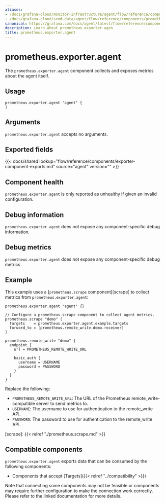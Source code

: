 ```yaml
---
aliases:
- /docs/grafana-cloud/monitor-infrastructure/agent/flow/reference/components/prometheus.exporter.agent/
- /docs/grafana-cloud/send-data/agent/flow/reference/components/prometheus.exporter.agent/
canonical: https://grafana.com/docs/agent/latest/flow/reference/components/prometheus.exporter.agent/
description: Learn about prometheus.exporter.agen
title: prometheus.exporter.agent
---
```


# prometheus.exporter.agent
The `prometheus.exporter.agent` component collects and exposes metrics about the agent itself.

## Usage

```river
prometheus.exporter.agent "agent" {
}
```

## Arguments
`prometheus.exporter.agent` accepts no arguments.

## Exported fields

{{< docs/shared lookup="flow/reference/components/exporter-component-exports.md" source="agent" version="<AGENT VERSION>" >}}

## Component health

`prometheus.exporter.agent` is only reported as unhealthy if given
an invalid configuration.

## Debug information

`prometheus.exporter.agent` does not expose any component-specific
debug information.

## Debug metrics

`prometheus.exporter.agent` does not expose any component-specific
debug metrics.

## Example

This example uses a [`prometheus.scrape` component][scrape] to collect metrics
from `prometheus.exporter.agent`:

```river
prometheus.exporter.agent "agent" {}

// Configure a prometheus.scrape component to collect agent metrics.
prometheus.scrape "demo" {
  targets    = prometheus.exporter.agent.example.targets
  forward_to = [prometheus.remote_write.demo.receiver]
}

prometheus.remote_write "demo" {
  endpoint {
    url = PROMETHEUS_REMOTE_WRITE_URL

    basic_auth {
      username = USERNAME
      password = PASSWORD
    }
  }
}
```
Replace the following:
  - `PROMETHEUS_REMOTE_WRITE_URL`: The URL of the Prometheus remote_write-compatible server to send metrics to.
  - `USERNAME`: The username to use for authentication to the remote_write API.
  - `PASSWORD`: The password to use for authentication to the remote_write API.

[scrape]: {{< relref "./prometheus.scrape.md" >}}

<!-- START GENERATED COMPATIBLE COMPONENTS -->

## Compatible components

`prometheus.exporter.agent` exports data that can be consumed by the following components:

- Components that accept [Targets]({{< relref "../compatibility" >}})

Note that connecting some components may not be feasible or components may require further configuration to make the connection work correctly. Please refer to the linked documentation for more details.

<!-- END GENERATED COMPATIBLE COMPONENTS -->
